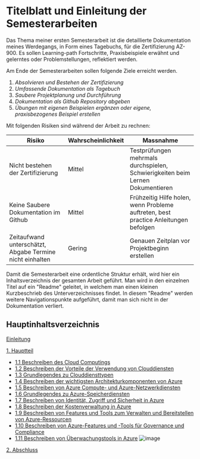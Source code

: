 # Titelblatt und Einleitung der Semesterarbeiten

Das Thema meiner ersten Semesterarbeit ist die detaillierte Dokumentation meines Werdegangs, in Form eines Tagebuchs, für die Zertifizierung AZ-900. Es sollen Learning-path Fortschritte, Praxisbeispiele erwähnt und gelerntes oder Problemstellungen, reflektiert werden. 

Am Ende der Semesterarbeiten sollen folgende Ziele erreicht werden.

1.  _Absolvieren und Bestehen der Zertifizierung_
2.  _Umfassende Dokumentation als Tagebuch_
3.  _Saubere Projektplanung und Durchführung_
4.  _Dokumentation als Github Repository abgeben_
5.  _Übungen mit eigenen Beispielen ergänzen oder eigene, praxisbezogenes Beispiel erstellen_


Mit folgenden Risiken sind während der Arbeit zu rechnen:

| **Risiko**                                                   | **Wahrscheinlichkeit** | **Massnahme**                                                                           |
| -------------------------------------------------------- | ------------------ | ----------------------------------------------------------------------------------- |
| Nicht bestehen der Zertifizierung                        | Mittel             | Testprüfungen mehrmals durchspielen, Schwierigkeiten beim Lernen Dokumentieren      |
| Keine Saubere Dokumentation im Github                    | Mittel             | Frühzeitig Hilfe holen, wenn Probleme auftreten, best practice Anleitungen befolgen |
| Zeitaufwand unterschätzt, Abgabe Termine nicht einhalten | Gering             | Genauen Zeitplan vor Projektbeginn erstellen                                        |

Damit die Semesterarbeit eine ordentliche Struktur erhält, wird hier ein Inhaltsverzeichnis der gesamten Arbeit geführt.
Man wird in den einzelnen Titel auf ein "Readme" geleitet, in welchem man einen kleinen Kurzbeschrieb des Unterverzeichnisses findet. In diesem "Readme" werden weitere Navigationspunkte aufgeführt, damit man sich nicht in der Dokumentation verliert.

## Hauptinhaltsverzeichnis

[Einleitung](./Einleitung.md)

[1. Hauptteil](./1_Hauptteil/Inhaltsseite.md)

- [1.1 Beschreiben des Cloud Computings](./1_Hauptteil/Beschreiben_des_Cloud_Computings.md)
- [1.2 Beschreiben der Vorteile der Verwendung von Clouddiensten](./1_Hauptteil/Beschreiben_der_Vorteile_der_Verwendung_von_Clouddiensten.md)
- [1.3 Grundlegendes zu Clouddiensttypen](./1_Hauptteil/Grundlegendes_zu_Clouddiensttypen.md)
- [1.4 Beschreiben der wichtigsten Architekturkomponenten von Azure](./1_Hauptteil/Beschreiben_der_wichtigsten_Architekturkomponenten_von_Azure.md)
- [1.5 Beschreiben von Azure Compute- und Azure-Netzwerkdiensten](./1_Hauptteil/Beschreiben_von_Azure_Compute-_und_Azure-Netzwerkdiensten.md)
- [1.6 Grundlegendes zu Azure-Speicherdiensten](./1_Hauptteil/Grundlegendes_zu_Azure-Speicherdiensten.md)
- [1.7 Beschreiben von Identität, Zugriff und Sicherheit in Azure](./1_Hauptteil/Beschreiben_von_Identität,_Zugriff_und_Sicherheit_in_Azure.md)
- [1.8 Beschreiben der Kostenverwaltung in Azure](./1_Hauptteil/Beschreiben_der_Kostenverwaltung_in_Azure.md)
- [1.9 Beschreiben von Features und Tools zum Verwalten und Bereitstellen von Azure-Ressourcen](./1_Hauptteil/Beschreiben_von_Features_und_Tools_zum_Verwalten_und_Bereitstellen_von_Azure-Ressourcen.md)
- [1.10 Beschreiben von Azure-Features und -Tools für Governance und Compliance](./1_Hauptteil/Beschreiben_von_Azure-Features_und_-Tools_für_Governance_und_Compliance.md)
- [1.11 Beschreiben von Überwachungstools in Azure](./1_Hauptteil/Beschreiben_von_Überwachungstools_in_Azure.md)
![image](https://user-images.githubusercontent.com/126087243/234601121-116ceeb9-d1a6-459c-af88-a2dcb6b8dddb.png)


[2. Abschluss](./2_Abschluss/Inhaltsseite.md)
